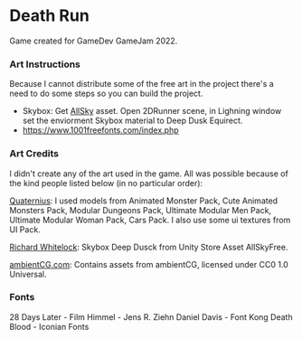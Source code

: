 # Death Run 
Game created for GameDev GameJam 2022.

### Art Instructions
Because I cannot distribute some of the free art in the project there's 
a need to do some steps so you can build the project.

- Skybox: Get [AllSky](https://assetstore.unity.com/packages/2d/textures-materials/sky/allsky-free-10-sky-skybox-set-146014) asset. Open 2DRunner scene, in Lighning window set the enviorment Skybox material to Deep Dusk Equirect.
- https://www.1001freefonts.com/index.php


### Art Credits 
I didn't create any of the art used in the game. All was possible because of the kind people listed below (in no particular order):

[Quaternius](https://quaternius.com):
I used models from Animated Monster Pack, Cute Animated Monsters Pack, Modular Dungeons Pack, Ultimate Modular Men Pack, Ultimate Modular Woman Pack, Cars Pack.
I also use some ui textures from UI Pack.

[Richard Whitelock](http://www.richardwhitelock.com): Skybox Deep Dusck from Unity Store Asset AllSkyFree.

[ambientCG.com](ambientCG.com): Contains assets from ambientCG, licensed under CC0 1.0 Universal.

### Fonts
28 Days Later - Film Himmel - Jens R. Ziehn
Daniel Davis - Font Kong
Death Blood - Iconian Fonts


